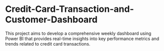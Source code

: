 # Credit-Card-Transaction-and-Customer-Dashboard
This project aims to develop a comprehensive weekly dashboard using Power BI that provides real-time insights into key performance metrics and trends related to credit card transactions.
